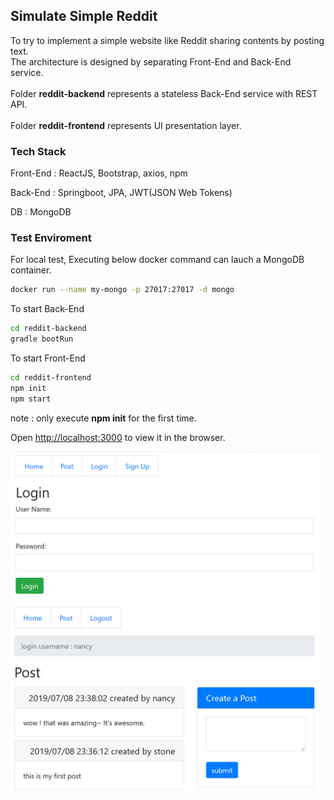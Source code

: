 ## Simulate Simple Reddit

To try to implement a simple website like Reddit sharing contents by posting text.<br>
The architecture is designed by separating Front-End and Back-End service.<br>\
Folder <b>reddit-backend</b> represents a stateless Back-End service with REST API.<br>\
Folder <b>reddit-frontend</b> represents UI presentation layer.


### Tech Stack
Front-End : ReactJS, Bootstrap, axios, npm

Back-End : Springboot, JPA, JWT(JSON Web Tokens)

DB : MongoDB

### Test Enviroment
For local test, Executing below docker command can lauch a MongoDB container.
``` bash
docker run --name my-mongo -p 27017:27017 -d mongo
```

To start Back-End
``` bash
cd reddit-backend
gradle bootRun
```

To start Front-End
``` bash
cd reddit-frontend
npm init
npm start
```
note : only execute <b>npm init</b> for the first time. 

Open [http://localhost:3000](http://localhost:3000) to view it in the browser.

<img src="./document/login.png" width="500px">

<img src="./document/post.png" width="500px">
